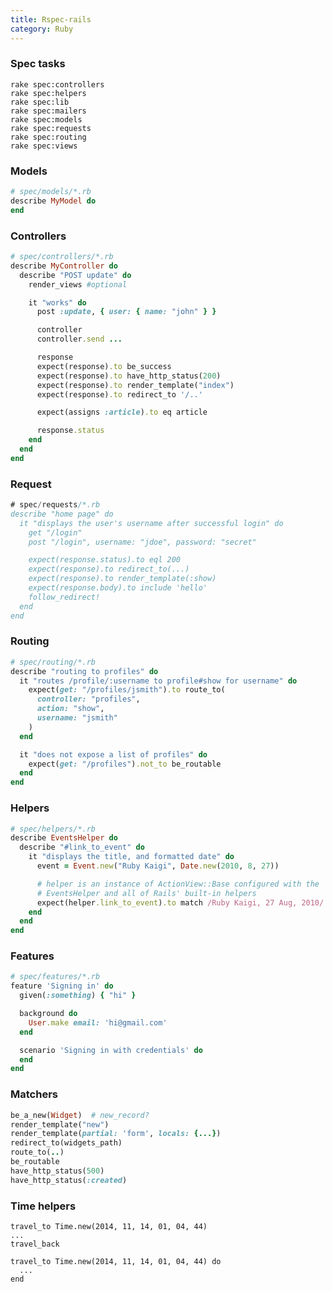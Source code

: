```yaml
---
title: Rspec-rails
category: Ruby
---
```


### Spec tasks

    rake spec:controllers
    rake spec:helpers
    rake spec:lib
    rake spec:mailers
    rake spec:models
    rake spec:requests
    rake spec:routing
    rake spec:views

### Models

```rb
# spec/models/*.rb
describe MyModel do
end
```

### Controllers

```rb
# spec/controllers/*.rb
describe MyController do
  describe "POST update" do
    render_views #optional

    it "works" do
      post :update, { user: { name: "john" } }

      controller
      controller.send ...

      response
      expect(response).to be_success
      expect(response).to have_http_status(200)
      expect(response).to render_template("index")
      expect(response).to redirect_to '/..'

      expect(assigns :article).to eq article

      response.status
    end
  end
end
```

### Request

```js
# spec/requests/*.rb
describe "home page" do
  it "displays the user's username after successful login" do
    get "/login"
    post "/login", username: "jdoe", password: "secret"

    expect(response.status).to eql 200
    expect(response).to redirect_to(...)
    expect(response).to render_template(:show)
    expect(response.body).to include 'hello'
    follow_redirect!
  end
end
```

### Routing

```rb
# spec/routing/*.rb
describe "routing to profiles" do
  it "routes /profile/:username to profile#show for username" do
    expect(get: "/profiles/jsmith").to route_to(
      controller: "profiles",
      action: "show",
      username: "jsmith"
    )
  end

  it "does not expose a list of profiles" do
    expect(get: "/profiles").not_to be_routable
  end
end
```

### Helpers

```rb
# spec/helpers/*.rb
describe EventsHelper do
  describe "#link_to_event" do
    it "displays the title, and formatted date" do
      event = Event.new("Ruby Kaigi", Date.new(2010, 8, 27))

      # helper is an instance of ActionView::Base configured with the
      # EventsHelper and all of Rails' built-in helpers
      expect(helper.link_to_event).to match /Ruby Kaigi, 27 Aug, 2010/
    end
  end
end
```

### Features

```rb
# spec/features/*.rb
feature 'Signing in' do
  given(:something) { "hi" }

  background do
    User.make email: 'hi@gmail.com'
  end

  scenario 'Signing in with credentials' do
  end
end
```

### Matchers

```rb
be_a_new(Widget)  # new_record?
render_template("new")
render_template(partial: 'form', locals: {...})
redirect_to(widgets_path)
route_to(..)
be_routable
have_http_status(500)
have_http_status(:created)
```

### Time helpers

```
travel_to Time.new(2014, 11, 14, 01, 04, 44)
...
travel_back

travel_to Time.new(2014, 11, 14, 01, 04, 44) do
  ...
end
```
